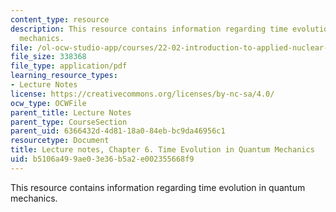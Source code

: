 ```yaml
---
content_type: resource
description: This resource contains information regarding time evolution in quantum
  mechanics.
file: /ol-ocw-studio-app/courses/22-02-introduction-to-applied-nuclear-physics-spring-2012/b5106a499ae03e36b5a2e002355668f9_MIT22_02S12_lec_ch6.pdf
file_size: 338368
file_type: application/pdf
learning_resource_types:
- Lecture Notes
license: https://creativecommons.org/licenses/by-nc-sa/4.0/
ocw_type: OCWFile
parent_title: Lecture Notes
parent_type: CourseSection
parent_uid: 6366432d-4d81-18a0-84eb-bc9da46956c1
resourcetype: Document
title: Lecture notes, Chapter 6. Time Evolution in Quantum Mechanics
uid: b5106a49-9ae0-3e36-b5a2-e002355668f9
---
```

This resource contains information regarding time evolution in quantum mechanics.